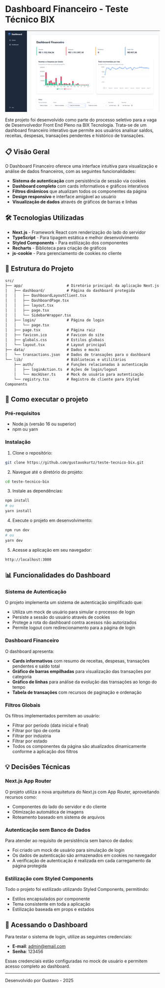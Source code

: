 # Dashboard Financeiro - Teste Técnico BIX

![Dashboard Preview](https://raw.githubusercontent.com/gustavokurtz/teste-tecnico-bix/master/public/dashboard-preview.png)




Este projeto foi desenvolvido como parte do processo seletivo para a vaga de Desenvolvedor Front End Pleno na BIX Tecnologia. Trata-se de um dashboard financeiro interativo que permite aos usuários analisar saldos, receitas, despesas, transações pendentes e histórico de transações.

## 📋 Visão Geral

O Dashboard Financeiro oferece uma interface intuitiva para visualização e análise de dados financeiros, com as seguintes funcionalidades:

- **Sistema de autenticação** com persistência de sessão via cookies
- **Dashboard completo** com cards informativos e gráficos interativos
- **Filtros dinâmicos** que atualizam todos os componentes da página
- **Design responsivo** e interface amigável ao usuário
- **Visualização de dados** através de gráficos de barras e linhas

## 🛠️ Tecnologias Utilizadas

- **Next.js** - Framework React com renderização do lado do servidor
- **TypeScript** - Para tipagem estática e melhor desenvolvimento
- **Styled Components** - Para estilização dos componentes
- **Recharts** - Biblioteca para criação de gráficos
- **js-cookie** - Para gerenciamento de cookies no cliente

## 📁 Estrutura do Projeto

```
src/
├── app/                    # Diretório principal da aplicação Next.js
│   ├── dashboard/          # Página do dashboard protegida
│   │   ├── DashboardLayoutClient.tsx
│   │   ├── DashboardPage.tsx
│   │   ├── layout.tsx
│   │   ├── page.tsx
│   │   └── SidebarWrapper.tsx
│   ├── login/              # Página de login
│   │   └── page.tsx
│   ├── page.tsx            # Página raiz
│   ├── favicon.ico         # Favicon do site
│   ├── globals.css         # Estilos globais
│   └── layout.tsx          # Layout principal
├── data/                   # Dados e mocks
│   └── transactions.json   # Dados de transações para o dashboard
└── lib/                    # Bibliotecas e utilitários
    ├── auth/               # Funções relacionadas à autenticação
    │   ├── loginAction.ts  # Ações de login/logout
    │   └── mockUser.ts     # Mock de usuário para autenticação
    └── registry.tsx        # Registro do cliente para Styled Components
```

## 🚀 Como executar o projeto

### Pré-requisitos

- Node.js (versão 16 ou superior)
- npm ou yarn

### Instalação

1. Clone o repositório:
```bash
git clone https://github.com/gustavokurtz/teste-tecnico-bix.git
```

2. Navegue até o diretório do projeto:
```bash
cd teste-tecnico-bix
```

3. Instale as dependências:
```bash
npm install
# ou
yarn install
```

4. Execute o projeto em desenvolvimento:
```bash
npm run dev
# ou
yarn dev
```

5. Acesse a aplicação em seu navegador:
```
http://localhost:3000
```

## 📊 Funcionalidades do Dashboard

### Sistema de Autenticação

O projeto implementa um sistema de autenticação simplificado que:
- Utiliza um mock de usuário para simular o processo de login
- Persiste a sessão do usuário através de cookies
- Protege a rota do dashboard contra acessos não autorizados
- Permite logout com redirecionamento para a página de login

### Dashboard Financeiro

O dashboard apresenta:
- **Cards informativos** com resumo de receitas, despesas, transações pendentes e saldo total
- **Gráfico de barras empilhadas** para visualização das transações por categoria
- **Gráfico de linhas** para análise da evolução das transações ao longo do tempo
- **Tabela de transações** com recursos de paginação e ordenação

### Filtros Globais

Os filtros implementados permitem ao usuário:
- Filtrar por período (data inicial e final)
- Filtrar por tipo de conta
- Filtrar por indústria
- Filtrar por estado
- Todos os componentes da página são atualizados dinamicamente conforme a aplicação dos filtros

## 💡 Decisões Técnicas

### Next.js App Router

O projeto utiliza a nova arquitetura do Next.js com App Router, aproveitando recursos como:
- Componentes do lado do servidor e do cliente
- Otimização automática de imagens
- Roteamento baseado em sistema de arquivos

### Autenticação sem Banco de Dados

Para atender ao requisito de persistência sem banco de dados:
- Foi criado um mock de usuário para simulação de login
- Os dados de autenticação são armazenados em cookies no navegador
- A verificação de autenticação é realizada em cada carregamento da página protegida

### Estilização com Styled Components

Todo o projeto foi estilizado utilizando Styled Components, permitindo:
- Estilos encapsulados por componente
- Tema consistente em toda a aplicação
- Estilização baseada em props e estados

## 🔐 Acessando o Dashboard

Para testar o sistema de login, utilize as seguintes credenciais:

- **E-mail**: admin@email.com
- **Senha**: 123456

Essas credenciais estão configuradas no mock de usuário e permitem acesso completo ao dashboard.

---

Desenvolvido por Gustavo - 2025
